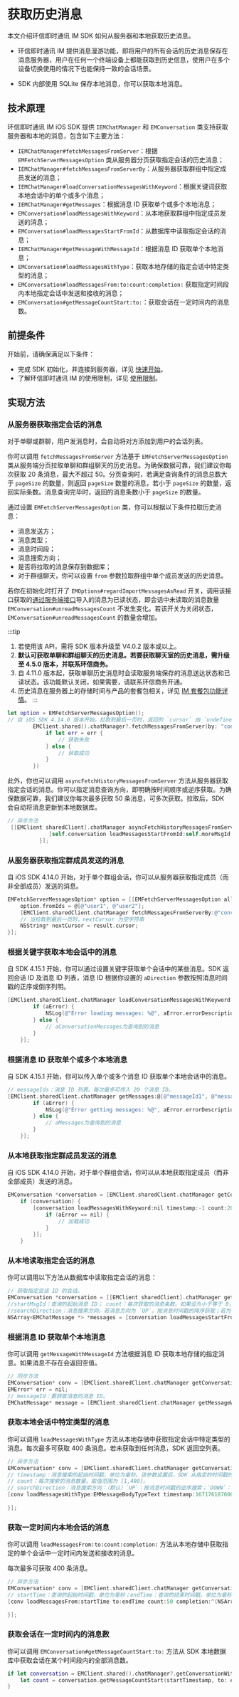 # 获取历史消息

<Toc />

本文介绍环信即时通讯 IM SDK 如何从服务器和本地获取历史消息。

- 环信即时通讯 IM 提供消息漫游功能，即将用户的所有会话的历史消息保存在消息服务器，用户在任何一个终端设备上都能获取到历史信息，使用户在多个设备切换使用的情况下也能保持一致的会话场景。

- SDK 内部使用 SQLite 保存本地消息，你可以获取本地消息。

## 技术原理

环信即时通讯 IM iOS SDK 提供 `IEMChatManager` 和 `EMConversation` 类支持获取服务器和本地的消息，包含如下主要方法：

- `IEMChatManager#fetchMessagesFromServer`：根据 `EMFetchServerMessagesOption` 类从服务器分页获取指定会话的历史消息；
- `IEMChatManager#fetchMessagesFromServerBy`：从服务器获取群组中指定成员发送的消息；
- `IEMChatManager#loadConversationMessagesWithKeyword`：根据关键词获取本地会话中的单个或多个消息；
- `IEMChatManager#getMessages`：根据消息 ID 获取单个或多个本地消息；
- `EMConversation#loadMessagesWithKeyword`：从本地获取群组中指定成员发送的消息；
- `EMConversation#loadMessagesStartFromId`：从数据库中读取指定会话的消息；
- `IEMChatManager#getMessageWithMessageId`：根据消息 ID 获取单个本地消息；
- `EMConversation#loadMessagesWithType`：获取本地存储的指定会话中特定类型的消息；
- `EMConversation#loadMessagesFrom:to:count:completion:` 获取指定时间段内本地指定会话中发送和接收的消息；
- `EMConversation#getMessageCountStart:to:`：获取会话在一定时间内的消息数。

## 前提条件

开始前，请确保满足以下条件：

- 完成 SDK 初始化，并连接到服务器，详见 [快速开始](quickstart.html)。
- 了解环信即时通讯 IM 的使用限制，详见 [使用限制](/product/limitation.html)。

## 实现方法

### 从服务器获取指定会话的消息

对于单聊或群聊，用户发消息时，会自动将对方添加到用户的会话列表。

你可以调用 `fetchMessagesFromServer` 方法基于 `EMFetchServerMessagesOption` 类从服务端分页拉取单聊和群组聊天的历史消息。为确保数据可靠，我们建议你每次获取 20 条消息，最大不超过 50。分页查询时，若满足查询条件的消息总数大于 `pageSize` 的数量，则返回 `pageSize` 数量的消息，若小于 `pageSize` 的数量，返回实际条数。消息查询完毕时，返回的消息条数小于 `pageSize` 的数量。

通过设置 `EMFetchServerMessagesOption` 类，你可以根据以下条件拉取历史消息：

- 消息发送方；
- 消息类型；
- 消息时间段；
- 消息搜索方向；
- 是否将拉取的消息保存到数据库；
- 对于群组聊天，你可以设置 `from` 参数拉取群组中单个成员发送的历史消息。

若你在初始化时打开了 `EMOptions#regardImportMessagesAsRead` 开关，调用该接口获取的[通过服务端接口](/document/server-side/message_import.html)导入的消息为已读状态，即会话中未读取的消息数量 `EMConversation#unreadMessagesCount` 不发生变化。若该开关为关闭状态，`EMConversation#unreadMessagesCount` 的数量会增加。

:::tip
1. 若使用该 API，需将 SDK 版本升级至 V4.0.2 版本或以上。
2. **默认可获取单聊和群组聊天的历史消息。若要获取聊天室的历史消息，需升级至 4.5.0 版本，并联系环信商务。**
3. 自 4.11.0 版本起，获取单聊历史消息时会读取服务端保存的消息送达状态和已读状态。该功能默认关闭，如果需要，请联系环信商务开通。
1. 历史消息在服务器上的存储时间与产品的套餐包相关，详见 [IM 套餐包功能详情](/product/product_package_feature.html)。
:::

```swift
let option = EMFetchServerMessagesOption();
// 自 iOS SDK 4.14.0 版本开始，拉取到最后一页时，返回的 `cursor` 由 `undefined` 改为空字符串。
        EMClient.shared().chatManager?.fetchMessagesFromServer(by: "conversationId", conversationType: .chat, cursor: "", pageSize: 50, option: option, completion: { result, err in
            if let err = err {
                // 获取失败
            } else {
                // 获取成功
            }
        })
```

此外，你也可以调用 `asyncFetchHistoryMessagesFromServer` 方法从服务器获取指定会话的消息。你可以指定消息查询方向，即明确按时间顺序或逆序获取。为确保数据可靠，我们建议你每次最多获取 50 条消息，可多次获取。拉取后，SDK 会自动将消息更新到本地数据库。

```objectivec
// 异步方法
 [[EMClient sharedClient].chatManager asyncFetchHistoryMessagesFromServer:conversation.conversationId conversationType:conversation.type startMessageId:self.moreMsgId pageSize:10 completion:^(EMCursorResult *aResult, EMError *aError) {
             [self.conversation loadMessagesStartFromId:self.moreMsgId count:10 searchDirection:EMMessageSearchDirectionUp completion:block];
          }];
```

### 从服务器获取指定群成员发送的消息

自 iOS SDK 4.14.0 开始，对于单个群组会话，你可以从服务器获取指定成员（而非全部成员）发送的消息。

```objectivec
EMFetchServerMessagesOption* option = [[EMFetchServerMessagesOption alloc] init];
    option.fromIds = @[@"user1", @"user2"];
    [EMClient.sharedClient.chatManager fetchMessagesFromServerBy:@"conversationId" conversationType:EMConversationTypeGroupChat cursor:@"" pageSize:20 option:option completion:^(EMCursorResult<EMChatMessage *> * _Nullable result, EMError * _Nullable aError) {
    // 当拉取到最后一页时，nextCursor 为空字符串
    NSString* nextCursor = result.cursor;        
}];
```

### 根据关键字获取本地会话中的消息

自 SDK 4.15.1 开始，你可以通过设置关键字获取单个会话中的某些消息。SDK 返回会话 ID 及消息 ID 列表，消息 ID 根据你设置的 `aDirection` 参数按照消息时间戳的正序或倒序列明。

```objective-c
[EMClient.sharedClient.chatManager loadConversationMessagesWithKeyword:@"keyword" timestamp:-1 fromUser:@"" searchDirection:EMMessageSearchDirectionUp scope:EMMessageSearchScopeAll completion:^(NSDictionary<NSString *,NSArray<NSString *> *> * _Nullable aConversationMessages, EMError * _Nullable aError) {
        if (aError) {
            NSLog(@"Error loading messages: %@", aError.errorDescription);
        } else {
            // aConversationMessages为查询到的消息
        }
    }];

```


### 根据消息 ID 获取单个或多个本地消息

自 SDK 4.15.1 开始，你可以传入单个或多个消息 ID 获取单个本地会话中的消息。

```objective-c
// messageIds：消息 ID 列表。每次最多可传入 20 个消息 ID。
[EMClient.sharedClient.chatManager getMessages:@[@"messageId1", @"messageId2"] withConversationId:@"conversationId" completion:^(NSArray<EMChatMessage *> * _Nullable aMessages, EMError * _Nullable aError) {
        if (aError) {
            NSLog(@"Error getting messages: %@", aError.errorDescription);
        } else {
            // aMessages为查询到的消息
        }
    }];
```

### 从本地获取指定群成员发送的消息

自 iOS SDK 4.14.0 开始，对于单个群组会话，你可以从本地获取指定成员（而非全部成员）发送的消息。

```objectivec
EMConversation *conversation = [EMClient.sharedClient.chatManager getConversationWithConvId:@"conversationId"];
    if (conversation) {
        [conversation loadMessagesWithKeyword:nil timestamp:-1 count:20 fromUsers:@[@"user1",@"user2"] searchDirection:EMMessageSearchDirectionUp scope:EMMessageSearchScopeAll completion:^(NSArray<EMChatMessage *> * _Nullable aMessages, EMError * _Nullable aError) {
            if (aError == nil) {
                // 加载成功
            }
        }];
    }
```

### 从本地读取指定会话的消息

你可以调用以下方法从数据库中读取指定会话的消息：

```objectivec
// 获取指定会话 ID 的会话。
EMConversation *conversation = [[EMClient sharedClient].chatManager getConversation:conversationId type:type createIfNotExist:YES];
//startMsgId：查询的起始消息 ID； count：每次获取的消息条数。如果设为小于等于 0，SDK 获取 1 条消息。
//searchDirection：消息搜索方向。若消息方向为 `UP`，按消息时间戳的降序获取；若为 `DOWN`，按消息时间戳的升序获取。
NSArray<EMChatMessage *> *messages = [conversation loadMessagesStartFromId:startMsgId count:count searchDirection:MessageSearchDirectionUp];
```

### 根据消息 ID 获取单个本地消息

你可以调用 `getMessageWithMessageId` 方法根据消息 ID 获取本地存储的指定消息。如果消息不存在会返回空值。

```objectivec
// 同步方法
EMConversation* conv = [EMClient.sharedClient.chatManager getConversationWithConvId:@"conversationId"];
EMError* err = nil;
// messageId：要获取消息的消息 ID。
EMChatMessage* message = [EMClient.sharedClient.chatManager getMessageWithMessageId:@"messageId"];
```

### 获取本地会话中特定类型的消息

你可以调用 `loadMessagesWithType` 方法从本地存储中获取指定会话中特定类型的消息。每次最多可获取 400 条消息。若未获取到任何消息，SDK 返回空列表。

```objectivec
// 异步方法
EMConversation* conv = [EMClient.sharedClient.chatManager getConversationWithConvId:@"conversationId"];
// timestamp：消息搜索的起始时间戳，单位为毫秒。该参数设置后，SDK 从指定的时间戳的消息开始，按照搜索方向对消息进行搜索。若设置为负数，SDK 从当前时间开始，按消息时间戳的逆序搜索。
// count：每次搜索的消息数量。取值范围为 [1,400]。
// searchDirection：消息搜索方向：（默认）`UP`：按消息时间戳的逆序搜索；`DOWN`：按消息时间戳的正序搜索。
[conv loadMessagesWithType:EMMessageBodyTypeText timestamp:1671761876000 count:50 fromUser:@"" searchDirection:EMMessageSearchDirectionUp completion:^(NSArray<EMChatMessage *> * _Nullable aMessages, EMError * _Nullable aError) {
        
}];
```

### 获取一定时间内本地会话的消息

你可以调用 `loadMessagesFrom:to:count:completion:` 方法从本地存储中获取指定的单个会话中一定时间内发送和接收的消息。

每次最多可获取 400 条消息。

```objectivec
// 异步方法
EMConversation* conv = [EMClient.sharedClient.chatManager getConversationWithConvId:@"conversationId"];
// startTime：查询的起始时间戳，单位为毫秒；endTime：查询的结束时间戳，单位为毫秒；count：每次获取的消息数量。取值范围为 [1,400]。
[conv loadMessagesFrom:startTime to:endTime count:50 completion:^(NSArray<EMChatMessage *> * _Nullable aMessages, EMError * _Nullable aError) {
            
}];
```

### 获取会话在一定时间内的消息数

你可以调用 `EMConversation#getMessageCountStart:to:` 方法从 SDK 本地数据库中获取会话在某个时间段内的全部消息数。

```swift
if let conversation = EMClient.shared().chatManager?.getConversationWithConvId("conversationId") {
    let count = conversation.getMessageCountStart(startTimestamp, to: endTimestamp)
}
```
